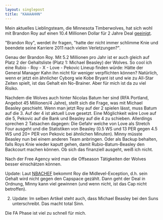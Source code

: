 ```yaml
---
layout: singlepost
title: "KAAAAHHN"
---
```


Mein aktuelles Lieblingsteam, die Minnesota Timberwolves, hat sich wohl mit Brandon Roy auf einen 10.4 Millionen Dollar für 2 Jahre Deal [geeinigt](http://www.nba.com/2012/news/07/05/wolves-batum.ap/index.html).

"Brandon Roy", werdet ihr fragen, "hatte der nicht immer schlimme Knie und beendete seine Karriere 2011 nach vielen Verletzungen?".

Genau der Brandon Roy. Mit 5.2 Millionen pro Jahr ist er auch gleich auf Platz 2 der Gehaltsliste (Platz 1: Michael Beasley) der Wolves. So cool ich eine Rubio - Roy - X - Love - Pekovic Lineup finden würde: Hätte der General Manager Kahn ihn nicht für weniger verpflichten können? Natürlich, wenn er jetzt ein ähnlicher Cyborg wie Kobe Bryant ist und wie zu All-Star Zeiten spielt, ist das Gehalt ein No-Brainer. Aber für mich ist da zu viel Risiko.

Nachdem die Wolves auch hinter Nicolas Batum her sind (RFA Portland, Angebot 45 Millionen/4 Jahre), stellt sich die Frage, was mit Michael Beasley geschieht. Wenn man jetzt Roy auf der 2 spielen lässt, muss Batum auf die 3. Auf der 4 ist aktuell Love gesetzt. Eine Möglichkeit wäre Love auf die 5, Pekovic auf die Bank und Beasley auf die 4 zu schieben. Allerdings sprechen 2 Tatsachen dagegen: Die Gefahr welche von Love als Stretch Four ausgeht und die Statistiken von Beasley (0.5 WS und 13 PER gegen 4.5 WS und 20+ PER von Pekovic bei ähnlichen Minuten). Minny müsste Beasley nun bei einem anderen Team anbringen. Oder als Backup behalten, falls Roys Knie wieder kaputt gehen, damit Rubio-Batum-Beasley den Backcourt machen können. Ob sich das finanziell ausgeht, weiß ich nicht.

Nach der Free Agency wird man die Offseason Tätigkeiten der Wolves besser einschätzen können.

Update: Laut [NBACHEF](http://nbachef.blogspot.com/2012/07/offseason-odeure-western-conference.html) bekommt Roy die Midlevel-Exception, d.h. sein Gehalt wird nicht gegen den Capspace gezählt. Dann geht der Deal in Ordnung, Minny kann viel gewinnen (und wenn nicht, ist das Cap nicht betroffen).

2. Update: Im selben Artikel steht auch, dass Michael Beasley bei den Suns unterschreibt. Das macht total Sinn.

Die FA Phase ist viel zu schnell für mich.